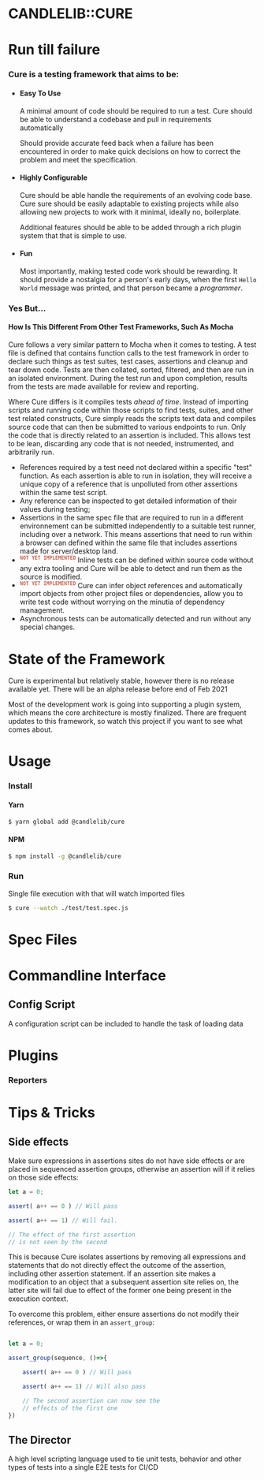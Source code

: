 # CANDLELIB::CURE

# Run till failure

### Cure is a testing framework that aims to be:

- #### Easy To Use
    A minimal amount of code should be required to run a test. Cure should be able to understand a codebase and pull in requirements automatically
    
    Should provide accurate feed back when a failure has been encountered in order to make quick decisions on how to correct the problem and meet the specification.

- #### Highly Configurable
    Cure should be able handle the requirements of  an evolving code base. Cure sure should be easily adaptable to existing projects while
    also allowing new projects to work with it minimal, ideally no, boilerplate.  

    Additional features should be able to be added through a rich plugin system that that is simple to use.

- #### Fun 
    Most importantly, making tested code work should be rewarding. It should provide a nostalgia
for a person's early days, when the first `Hello World` message was printed, and that person became a *programmer*. 


### Yes But...

#### How Is This Different From Other Test Frameworks, Such As Mocha

Cure follows a very similar pattern to Mocha when it comes to testing. A test file is defined that contains function calls to the 
test framework in order to declare such things as test suites, test cases, assertions and cleanup and tear
down code. Tests are then collated, sorted, filtered, and then are run in an isolated environment. 
During the test run and upon completion, results from the tests are made available for review and reporting. 

Where Cure differs is it compiles tests *ahead of time*. Instead of importing scripts and running code within
those scripts to find tests, suites, and other test related constructs, Cure simply reads the scripts text data and
compiles source code that can then be submitted to various endpoints to run. Only the code that is directly
related to an assertion is included. This allows test to be lean, discarding any code that is not needed, 
instrumented, and arbitrarily run.
- References required by a test need not declared within a specific "test" function. As each assertion is
  able to run in isolation, they will receive a unique copy of a reference that is unpolluted from other
  assertions within the same test script.
- Any reference can be inspected to get detailed information of their values during testing; 
- Assertions in the same spec file that are required to run in a different environnement can be submitted independently 
  to a suitable test runner, including over a network. This means assertions that need to run within a browser can
  defined within the same file that includes assertions made for server/desktop land.
- <sup style="color:rgb(200,100,80);">**`NOT YET IMPLEMENTED`**</sup> Inline tests can be defined within source code 
  without any extra tooling and Cure will be able to detect and run them as the source is modified.
- <sup style="color:rgb(200,100,80);">**`NOT YET IMPLEMENTED`**</sup> Cure can infer object references and automatically 
import objects from other project files or dependencies, allow you to write test code without worrying on the minutia
of dependency management.
- Asynchronous tests can be automatically detected and run without any special changes.

# State of the Framework

Cure is experimental but relatively stable, however there is no release available yet. There will be an alpha release before end
of Feb 2021

Most of the development work is going into supporting a plugin system, which means the core architecture is mostly finalized. 
There are frequent updates to this framework, so watch this project if you want to see what comes about.

# Usage

### Install

#### Yarn
```bash
$ yarn global add @candlelib/cure
```
#### NPM
```bash
$ npm install -g @candlelib/cure
```


### Run 

Single file execution with that will watch imported files

```bash
$ cure --watch ./test/test.spec.js
```
# Spec Files

# Commandline Interface

## Config Script

A configuration script can be included to handle the task of loading  data

# Plugins

### Reporters
### 


# Tips & Tricks

## Side effects

Make sure expressions in assertions sites do not have side effects or are placed in 
sequenced assertion groups, otherwise an assertion will if it relies on those side 
effects:

```Typescript
let a = 0;

assert( a++ == 0 ) // Will pass

assert( a++ == 1) // Will fail. 

// The effect of the first assertion 
// is not seen by the second
```

This is because Cure isolates assertions by removing all expressions and statements
that do not directly effect the outcome of the assertion, including other assertion
statement. If an assertion site makes a modification to an object that a subsequent 
assertion site relies on, the latter site will fail due to effect of the former one 
being present in the execution context. 


To overcome this problem, either ensure assertions do not modify their references, or
wrap them in an `assert_group`:

```Typescript

let a = 0;

assert_group(sequence, ()=>{

    assert( a++ == 0 ) // Will pass

    assert( a++ == 1) // Will also pass

    // The second assertion can now see the 
    // effects of the first one
})

```


## The Director
A high level scripting language used to tie unit tests, behavior and other types of tests
into a single E2E tests for CI/CD